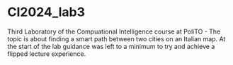 # CI2024_lab3
Third Laboratory of the Compuational Intelligence course at PoliTO - The topic is about finding a smart path between two cities on an Italian map. At the start of the lab guidance was left to a minimum to try and achieve a flipped lecture experience.
